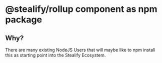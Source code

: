 # @stealify/rollup component as npm package

## Why? 
There are many existing NodeJS Users that will maybe like to npm install this as starting point into the Stealify Ecosystem.
